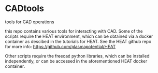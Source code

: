 # CADtools
tools for CAD operations

this repo contains various tools for interacting with CAD.  Some of the scripts require the HEAT environment,
which can be obtained via a docker container as descibed in the tutorials for HEAT.  See the HEAT github repo
for more info: https://github.com/plasmapotential/HEAT

Other scripts require the freecad python libraries, which can be installed independently, or can be accessed
in the aforementioned HEAT docker container.

